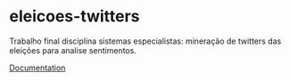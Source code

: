 # eleicoes-twitters
Trabalho final disciplina sistemas especialistas: mineração de twitters das eleições para analise sentimentos.

[Documentation](Relatório.pdf)
